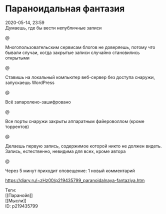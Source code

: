Параноидальная фантазия
========================

   
 2020-05-14, 23:59   
  Думаешь, где бы вести непубличные записи   
   
 @   
   
 Многопользовательским сервисам блогов не доверяешь, потому что бывали случаи, когда закрытые записи случайно становились открытыми   
   
 @   
   
 Ставишь на локальный компьютер веб-сервер без доступа снаружи, запускаешь WordPress   
   
 @   
   
 Всё запаролено-зашифровано   
   
 @   
   
 Все порты снаружи закрыты аппаратным файероволлом (кроме торрентов)   
   
 @   
   
 Делаешь первую запись, содержимое которой никто не должен видеть. Запись, естественно, невидима для всех, кроме автора   
   
 @   
   
 Через 5 минут приходит оповещение: 1 новый комментарий   
    
 <https://diary.ru/~zHz00/p219435799_paranoidalnaya-fantaziya.htm>   
   
 Теги:   
 [[Паранойя]]   
 [[Мысли]]   
 ID: p219435799